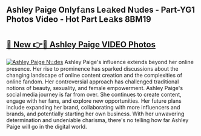 ## Ashley Paige Onlyf𝚊ns Le𝚊ked N𝚞des - Part-YG1 Photos Video - Hot Part Le𝚊ks 8BM19

# <h2><a href="http://ac30589.deff.icu/?id=Ashley+Paige">🔗 New 👉🔴 Ashley Paige VIDEO Photos</a></h2>

[![Ashley Paige N𝚞des](https://i.imgur.com/rIISA9y.gif)](http://ac30589.deff.icu/?id=Ashley+Paige)
Ashley Paige's influence extends beyond her online presence. Her rise to prominence has sparked discussions about the changing landscape of online content creation and the complexities of online fandom. Her controversial approach has challenged traditional notions of beauty, sexuality, and female empowerment. Ashley Paige's social media journey is far from over. She continues to create content, engage with her fans, and explore new opportunities. Her future plans include expanding her brand, collaborating with more influencers and brands, and potentially starting her own business. With her unwavering determination and undeniable charisma, there's no telling how far Ashley Paige will go in the digital world.
